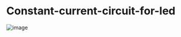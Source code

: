 # Constant-current-circuit-for-led

![image](https://github.com/roddick74/Constant-current-circuit-for-led/blob/main/5050%E5%AE%9A%E9%9B%BB%E6%B5%81.jpg)
